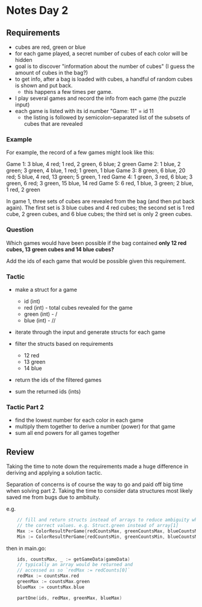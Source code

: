 # Notes Day 2

## Requirements

- cubes are red, green or blue
- for each game played, a secret number of cubes of each color will be hidden
- goal is to discover "information about the number of cubes" (I guess the amount of cubes in the
  bag?)
- to get info, after a bag is loaded with cubes, a handful of random cubes is shown and put back.
    - this happens a few times per game.
- I play several games and record the info from each game (the puzzle input)
- each game is listed with its id number "Game: 11" = id 11
    - the listing is followed by semicolon-separated list of the subsets of cubes that are revealed


### Example

For example, the record of a few games might look like this:

Game 1: 3 blue, 4 red; 1 red, 2 green, 6 blue; 2 green
Game 2: 1 blue, 2 green; 3 green, 4 blue, 1 red; 1 green, 1 blue
Game 3: 8 green, 6 blue, 20 red; 5 blue, 4 red, 13 green; 5 green, 1 red
Game 4: 1 green, 3 red, 6 blue; 3 green, 6 red; 3 green, 15 blue, 14 red
Game 5: 6 red, 1 blue, 3 green; 2 blue, 1 red, 2 green

In game 1, three sets of cubes are revealed from the bag (and then put back again). The first set is
3 blue cubes and 4 red cubes; the second set is 1 red cube, 2 green cubes, and 6 blue cubes; the
third set is only 2 green cubes.

### Question

Which games would have been possible if the bag contained **only 12 red cubes, 13 green cubes and 14
blue cubes?**

Add the ids of each game that would be possible given this requirement.

### Tactic

- make a struct for a game
    - id (int)
    - red (int) - total cubes revealed for the game
    - green (int) - /
    - blue (int) - //

- iterate through the input and generate structs for each game
- filter the structs based on requirements
    - 12 red
    - 13 green
    - 14 blue

- return the ids of the filtered games
- sum the returned ids (ints)


### Tactic Part 2

- find the lowest number for each color in each game
- multiply them together to derive a number (power) for that game
- sum all end powers for all games together

## Review

Taking the time to note down the requirements made a huge difference in deriving
and applying a solution tactic.

Separation of concerns is of course the way to go and paid off big time when solving part 2.
Taking the time to consider data structures most likely saved me from bugs due to ambituity.

e.g.
```go
    // fill and return structs instead of arrays to reduce ambiguity when accessing
    // the correct values. e.g. Struct.green instead of array[1]
	Max := ColorResultPerGame{redCountsMax, greenCountsMax, blueCountsMax}
	Min := ColorResultPerGame{redCountsMin, greenCountsMin, blueCountsMin}
```

then in main.go:

```go
	ids, countsMax, _ := getGameData(gameData)
    // typically an array would be returned and 
    // accessed as so `redMax := redCounts[0]`
	redMax := countsMax.red
	greenMax := countsMax.green
	blueMax := countsMax.blue

	partOne(ids, redMax, greenMax, blueMax)

```
